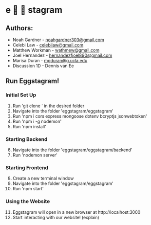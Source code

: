 # e :egg: :egg: stagram

## Authors:
* Noah Gardner - noahgardner303@gmail.com
* Celebi Law - celebilaw@gmail.com
* Matthew Workman - wathmew@gmail.com 
* Joel Hernandez - hernandezfjoel890@gmail.com
* Marisa Duran - mgduran@g.ucla.edu
* Discussion 1D - Dennis van Ee

## Run Eggstagram!
### Initial Set Up
1. Run 'git clone <github link>' in the desired folder
2. Navigate into the folder 'eggstagram/eggstagram'
3. Run 'npm i cors express mongoose dotenv bcryptjs jsonwebtoken'
4. Run 'npm i -g nodemon'
5. Run 'npm install'
### Starting Backend
6. Navigate into the folder 'eggstagram/eggstagram/backend'
7. Run 'nodemon server'
### Starting Frontend
8. Create a new terminal window
9. Navigate into the folder 'eggstagram/eggstagram'
10. Run 'npm start'
### Using the Website
11. Eggstagram will open in a new browser at http://localhost:3000
12. Start interacting with our website! (explain)